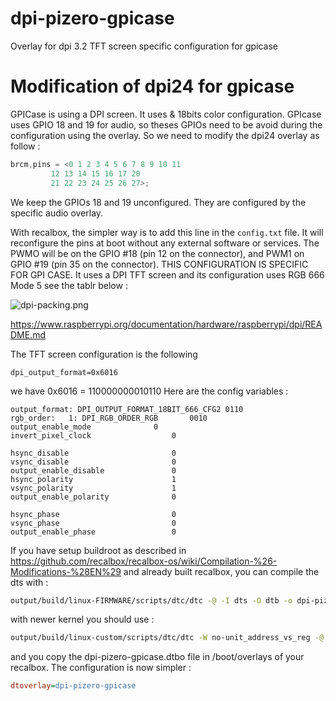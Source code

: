 # dpi-pizero-gpicase
Overlay for dpi 3.2 TFT screen specific configuration for gpicase

# Modification of dpi24 for gpicase

GPICase is using a DPI screen. It uses & 18bits color configuration. GPIcase uses GPIO 18 and 19 for audio, so theses GPIOs need to be avoid during 
the configuration using the overlay. So we need to modify the dpi24 overlay as follow : 

```c
brcm,pins = <0 1 2 3 4 5 6 7 8 9 10 11
	     12 13 14 15 16 17 20
	     21 22 23 24 25 26 27>;
```
We keep the GPIOs 18 and 19 unconfigured. They are configured by the specific audio overlay.

With recalbox, the simpler way is to add this line in the `config.txt` file. It will reconfigure the pins at boot without any external software or services. The PWMO will be on the GPIO #18 (pin 12 on the connector), and PWM1 on GPIO #19 (pin 35 on the connector). THIS CONFIGURATION IS SPECIFIC FOR GPI CASE. It uses a DPI TFT screen and its configuration uses RGB 666 Mode 5 see the tablr below :

![dpi-packing.png](http://images.morere.eu/dpi-packing.png)

https://www.raspberrypi.org/documentation/hardware/raspberrypi/dpi/README.md

The TFT screen configuration is the following
```
dpi_output_format=0x6016
```

we have 0x6016 =  110000000010110
Here are the config variables : 
```
output_format: DPI_OUTPUT_FORMAT_18BIT_666_CFG2 0110
rgb_order:   1: DPI_RGB_ORDER_RGB 		0010
output_enable_mode 				0
invert_pixel_clock     				0

hsync_disable          				0
vsync_disable          				0
output_enable_disable  				0
hsync_polarity         				1
vsync_polarity         				1
output_enable_polarity 				0

hsync_phase            				0
vsync_phase            				0
output_enable_phase 				0
```

If you have setup buildroot as described in https://github.com/recalbox/recalbox-os/wiki/Compilation-%26-Modifications-%28EN%29 and already built recalbox, you can compile the dts with :

```bash
output/build/linux-FIRMWARE/scripts/dtc/dtc -@ -I dts -O dtb -o dpi-pizero-gpicase.dtbo dpi-pizero-gpicase.dts
```
with newer kernel you should use : 
```bash
output/build/linux-custom/scripts/dtc/dtc -W no-unit_address_vs_reg -@ -I dts -O dtb -o dpi-pizero-gpicase.dtbo dpi-pizero-gpicase.dts
```
and you copy the dpi-pizero-gpicase.dtbo file in /boot/overlays of your recalbox. The configuration is now simpler : 
```ini
dtoverlay=dpi-pizero-gpicase
```
